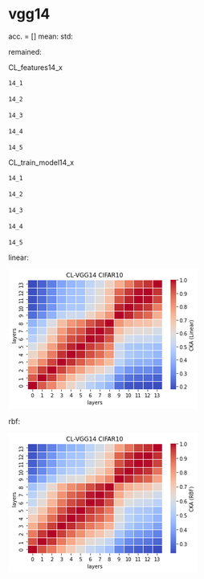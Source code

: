 # vgg14
acc. = [] mean: std: 

remained:

CL_features14_x
```
14_1

14_2

14_3

14_4

14_5

```

CL_train_model14_x
```
14_1

14_2

14_3

14_4

14_5

```

linear:

![cl_vgg14_linear](cl_vgg14_linear.png)

rbf:

![cl_vgg14_rbf](cl_vgg14_rbf.png)
